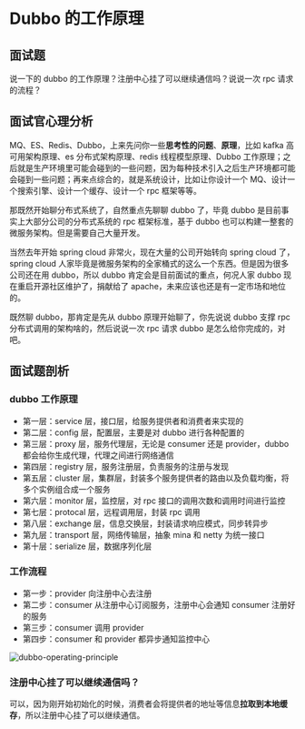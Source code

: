 # Dubbo 的工作原理

## 面试题

说一下的 dubbo 的工作原理？注册中心挂了可以继续通信吗？说说一次 rpc 请求的流程？

## 面试官心理分析

MQ、ES、Redis、Dubbo，上来先问你一些**思考性的问题**、**原理**，比如 kafka 高可用架构原理、es 分布式架构原理、redis 线程模型原理、Dubbo 工作原理；之后就是生产环境里可能会碰到的一些问题，因为每种技术引入之后生产环境都可能会碰到一些问题；再来点综合的，就是系统设计，比如让你设计一个 MQ、设计一个搜索引擎、设计一个缓存、设计一个 rpc 框架等等。

那既然开始聊分布式系统了，自然重点先聊聊 dubbo 了，毕竟 dubbo 是目前事实上大部分公司的分布式系统的 rpc 框架标准，基于 dubbo 也可以构建一整套的微服务架构。但是需要自己大量开发。

当然去年开始 spring cloud 非常火，现在大量的公司开始转向 spring cloud 了，spring cloud 人家毕竟是微服务架构的全家桶式的这么一个东西。但是因为很多公司还在用 dubbo，所以 dubbo 肯定会是目前面试的重点，何况人家 dubbo 现在重启开源社区维护了，捐献给了 apache，未来应该也还是有一定市场和地位的。

既然聊 dubbo，那肯定是先从 dubbo 原理开始聊了，你先说说 dubbo 支撑 rpc 分布式调用的架构啥的，然后说说一次 rpc 请求 dubbo 是怎么给你完成的，对吧。

## 面试题剖析

### dubbo 工作原理

-   第一层：service 层，接口层，给服务提供者和消费者来实现的
-   第二层：config 层，配置层，主要是对 dubbo 进行各种配置的
-   第三层：proxy 层，服务代理层，无论是 consumer 还是 provider，dubbo 都会给你生成代理，代理之间进行网络通信
-   第四层：registry 层，服务注册层，负责服务的注册与发现
-   第五层：cluster 层，集群层，封装多个服务提供者的路由以及负载均衡，将多个实例组合成一个服务
-   第六层：monitor 层，监控层，对 rpc 接口的调用次数和调用时间进行监控
-   第七层：protocal 层，远程调用层，封装 rpc 调用
-   第八层：exchange 层，信息交换层，封装请求响应模式，同步转异步
-   第九层：transport 层，网络传输层，抽象 mina 和 netty 为统一接口
-   第十层：serialize 层，数据序列化层

### 工作流程

-   第一步：provider 向注册中心去注册
-   第二步：consumer 从注册中心订阅服务，注册中心会通知 consumer 注册好的服务
-   第三步：consumer 调用 provider
-   第四步：consumer 和 provider 都异步通知监控中心

![dubbo-operating-principle](./images/dubbo-operating-principle.png)

### 注册中心挂了可以继续通信吗？

可以，因为刚开始初始化的时候，消费者会将提供者的地址等信息**拉取到本地缓存**，所以注册中心挂了可以继续通信。

